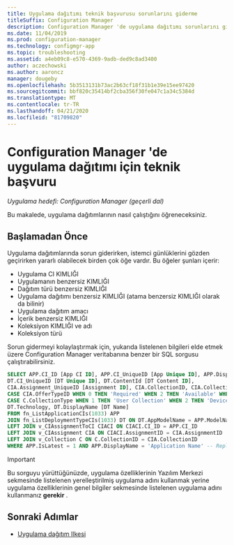 ```yaml
---
title: Uygulama dağıtımı teknik başvurusu sorunlarını giderme
titleSuffix: Configuration Manager
description: Configuration Manager 'de uygulama dağıtımı sorunlarını gidermeye yönelik teknik başvuru.
ms.date: 11/04/2019
ms.prod: configuration-manager
ms.technology: configmgr-app
ms.topic: troubleshooting
ms.assetid: a4eb09c8-e570-4369-9adb-ded9c8ad3400
author: aczechowski
ms.author: aaroncz
manager: dougeby
ms.openlocfilehash: 5b3513131b73ac2b63cf18f31b1e39e15ee97420
ms.sourcegitcommit: bbf820c35414bf2cba356f30fe047c1a34c5384d
ms.translationtype: MT
ms.contentlocale: tr-TR
ms.lasthandoff: 04/21/2020
ms.locfileid: "81709820"
---
```

# <a name="technical-reference-for-application-deployment-in-configuration-manager"></a>Configuration Manager 'de uygulama dağıtımı için teknik başvuru

*Uygulama hedefi: Configuration Manager (geçerli dal)*

Bu makalede, uygulama dağıtımlarının nasıl çalıştığını öğreneceksiniz.

## <a name="before-you-begin"></a>Başlamadan Önce

Uygulama dağıtımlarında sorun giderirken, istemci günlüklerini gözden geçirirken yararlı olabilecek birden çok öğe vardır. Bu öğeler şunları içerir:

- Uygulama CI KIMLIĞI
- Uygulamanın benzersiz KIMLIĞI
- Dağıtım türü benzersiz KIMLIĞI
- Uygulama dağıtımı benzersiz KIMLIĞI (atama benzersiz KIMLIĞI olarak da bilinir)
- Uygulama dağıtım amacı
- İçerik benzersiz KIMLIĞI
- Koleksiyon KIMLIĞI ve adı
- Koleksiyon türü

Sorun gidermeyi kolaylaştırmak için, yukarıda listelenen bilgileri elde etmek üzere Configuration Manager veritabanına benzer bir SQL sorgusu çalıştırabilirsiniz.

```sql
SELECT APP.CI_ID [App CI ID], APP.CI_UniqueID [App Unique ID], APP.DisplayName [App Name],
DT.CI_UniqueID [DT Unique ID], DT.ContentId [DT Content ID],
CIA.Assignment_UniqueID [Assignment ID], CIA.CollectionID, CIA.CollectionName,
CASE CIA.OfferTypeID WHEN 0 THEN 'Required' WHEN 2 THEN 'Available' WHEN 3 THEN 'Simulate' ELSE 'Unknown' END AS [Deployment Purpose],
CASE C.CollectionType WHEN 1 THEN 'User Collection' WHEN 2 THEN 'Device Collection' ELSE 'Unknown' END AS [Collection Type],
DT.Technology, DT.DisplayName [DT Name]
FROM fn_ListApplicationCIs(1033) APP
JOIN fn_ListDeploymentTypeCIs(1033) DT ON DT.AppModelName = APP.ModelName AND DT.IsLatest = 1
LEFT JOIN v_CIAssignmentToCI CIACI ON CIACI.CI_ID = APP.CI_ID
LEFT JOIN v_CIAssignment CIA ON CIACI.AssignmentID = CIA.AssignmentID
LEFT JOIN v_Collection C ON C.CollectionID = CIA.CollectionID
WHERE APP.IsLatest = 1 AND APP.DisplayName = 'Application Name' -- Replace Application Name
```

> [!IMPORTANT]
> Bu sorguyu yürüttüğünüzde, uygulama özelliklerinin Yazılım Merkezi sekmesinde listelenen yerelleştirilmiş uygulama adını kullanmak yerine uygulama özelliklerinin genel bilgiler sekmesinde listelenen uygulama adını kullanmanız **gerekir** .

## <a name="next-steps"></a>Sonraki Adımlar

- [Uygulama dağıtım Ilkesi](deployment-policy-technical-reference.md)
